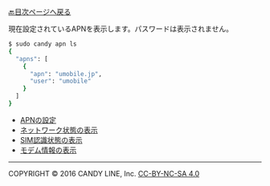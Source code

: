 [🔙目次ページへ戻る](README.md)

現在設定されているAPNを表示します。パスワードは表示されません。

```bash
$ sudo candy apn ls
{
  "apns": [
    {
      "apn": "umobile.jp",
      "user": "umobile"
    }
  ]
}
```

* [APNの設定](APNの設定.md)
* [ネットワーク状態の表示](ネットワーク状態の表示.md)
* [SIM認識状態の表示](SIM認識状態の表示.md)
* [モデム情報の表示](モデム情報の表示.md)


---
COPYRIGHT © 2016 CANDY LINE, Inc. [CC-BY-NC-SA 4.0](https://creativecommons.org/licenses/by-nc-sa/4.0/)
